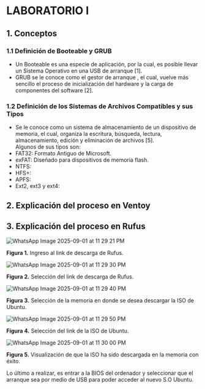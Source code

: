 # LABORATORIO I 
## 1. Conceptos
### 1.1 Definición de Booteable y GRUB
+ Un Booteable es una especie de aplicación, por la cual, es posible llevar un Sistema Operativo en una USB de arranque [1].
+ GRUB se le conoce como el gestor de arranque , el cual, vuelve más sencillo el proceso de inicialización del hardware y la carga de componentes del software [2].
### 1.2 Definición de los Sistemas de Archivos Compatibles y sus Tipos
+ Se le conoce como un sistema de almacenamiento de un dispositivo de memoria, el cual, organiza la escritura, búsqueda, lectura, almacenamiento, edición y eliminación de archivos [5].</br>
Algunos de sus tipos son:</br>
+ FAT32: Formato Antiguo de Microsoft. </br> 
+ exFAT: Diseñado para dispositivos de memoria flash.</br> 
+ NTFS:</br>
+ HFS+:</br>  
+ APFS:</br> 
+ Ext2, ext3 y ext4: </br>

## 2. Explicación del proceso en Ventoy 

## 3. Explicación del proceso en Rufus

![WhatsApp Image 2025-09-01 at 11 29 21 PM](https://github.com/user-attachments/assets/fff9ad5b-c424-438b-9253-9d51ab52cb74)</br>

<strong>Figura 1.</strong> Ingreso al link de descarga de Rufus.

![WhatsApp Image 2025-09-01 at 11 29 30 PM](https://github.com/user-attachments/assets/37207c6d-d8dd-4eb9-b517-d963de489991)</br>

<strong>Figura 2.</strong> Selección del link de descarga de Rufus.

![WhatsApp Image 2025-09-01 at 11 29 40 PM](https://github.com/user-attachments/assets/e6893c38-d4b4-40c9-90d3-ebcff6264da8)</br>

<strong>Figura 3.</strong> Selección de la memoria en donde se desea descargar la ISO de Ubuntu.

![WhatsApp Image 2025-09-01 at 11 29 50 PM](https://github.com/user-attachments/assets/164333c1-c0f0-41c8-adc4-5f11ac820932)</br>

<strong>Figura 4.</strong> Selección del link de la ISO de Ubuntu.

![WhatsApp Image 2025-09-01 at 11 30 00 PM](https://github.com/user-attachments/assets/dd7f1971-8d98-46f8-be21-32e7532cb384)</br>

<strong>Figura 5.</strong> Visualización de que la ISO ha sido descargada en la memoria con éxito.

Lo último a realizar, es entrar a la BIOS del ordenador y seleccionar que el arranque sea por medio de USB para poder acceder al nuevo S.O Ubuntu.











